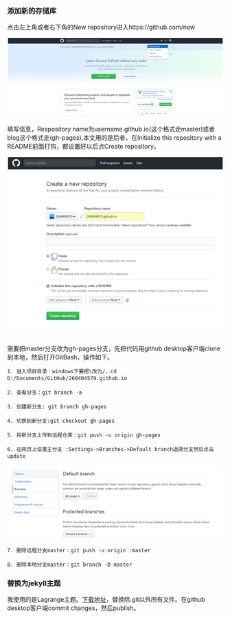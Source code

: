 
### 添加新的存储库
  

点击左上角或者右下角的New repository进入https://github.com/new

![CreateRepository](/images/CreateRepository.png)
 

填写信息，Respository name为username.github.io(这个格式走master)或者blog这个格式走(gh-pages),本文用的是后者，在Initialize this repository with a README前面打钩，都设置好以后点Create repository。

![NewRepository](/images/NewRepository.png)

需要把master分支改为gh-pages分支，先把代码用github desktop客户端clone到本地，然后打开GitBash，操作如下。

	1. 进入项目目录：windows下要把\改为/，cd D:/Documents/GitHub/260404579.github.io

	2. 查看分支：git branch -a

	3. 创建新分支: git branch gh-pages

	4. 切换到新分支:git checkout gh-pages

	5. 将新分支上传到远程仓库：git push -u origin gh-pages

	6. 在网页上设置主分支 :Settings->Branches->Default branch选择分支然后点击update

![ChangeDefaultBranch](/images/ChangeDefaultBranch.png)

	7. 删除远程分支master：git push -u origin :master

	8. 删除本地分支master：git branch -D master







### 替换为jekyll主题

我使用的是Lagrange主题。[下载地址](http://jekyllthemes.org/themes/lagrange/ "下载地址")，替换除.git以外所有文件。在github desktop客户端commit changes，然后publish。
